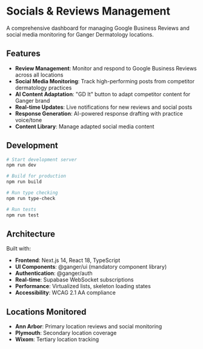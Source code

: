 # Socials & Reviews Management

A comprehensive dashboard for managing Google Business Reviews and social media monitoring for Ganger Dermatology locations.

## Features

- **Review Management**: Monitor and respond to Google Business Reviews across all locations
- **Social Media Monitoring**: Track high-performing posts from competitor dermatology practices  
- **AI Content Adaptation**: "GD It" button to adapt competitor content for Ganger brand
- **Real-time Updates**: Live notifications for new reviews and social posts
- **Response Generation**: AI-powered response drafting with practice voice/tone
- **Content Library**: Manage adapted social media content

## Development

```bash
# Start development server
npm run dev

# Build for production
npm run build

# Run type checking
npm run type-check

# Run tests
npm run test
```

## Architecture

Built with:
- **Frontend**: Next.js 14, React 18, TypeScript
- **UI Components**: @ganger/ui (mandatory component library)
- **Authentication**: @ganger/auth
- **Real-time**: Supabase WebSocket subscriptions
- **Performance**: Virtualized lists, skeleton loading states
- **Accessibility**: WCAG 2.1 AA compliance

## Locations Monitored

- **Ann Arbor**: Primary location reviews and social monitoring
- **Plymouth**: Secondary location coverage
- **Wixom**: Tertiary location tracking